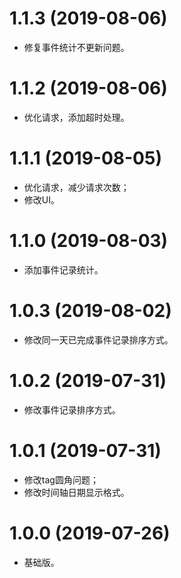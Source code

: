 # 1.1.3 (2019-08-06)
  * 修复事件统计不更新问题。

# 1.1.2 (2019-08-06)
  * 优化请求，添加超时处理。

# 1.1.1 (2019-08-05)
  * 优化请求，减少请求次数；
  * 修改UI。

# 1.1.0 (2019-08-03)
  * 添加事件记录统计。

# 1.0.3 (2019-08-02)
  * 修改同一天已完成事件记录排序方式。

# 1.0.2 (2019-07-31)
  * 修改事件记录排序方式。

# 1.0.1 (2019-07-31)
  * 修改tag圆角问题；
  * 修改时间轴日期显示格式。

# 1.0.0 (2019-07-26)
  * 基础版。